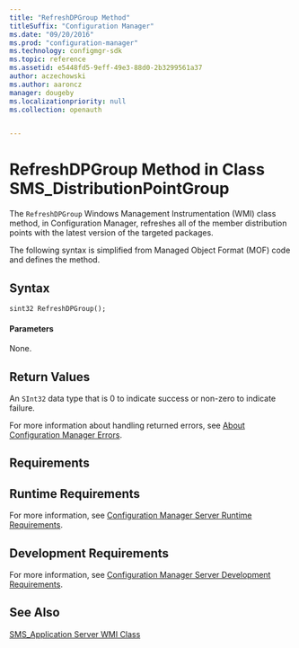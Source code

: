 ```yaml
---
title: "RefreshDPGroup Method"
titleSuffix: "Configuration Manager"
ms.date: "09/20/2016"
ms.prod: "configuration-manager"
ms.technology: configmgr-sdk
ms.topic: reference
ms.assetid: e5448fd5-9eff-49e3-88d0-2b3299561a37
author: aczechowski
ms.author: aaroncz
manager: dougeby
ms.localizationpriority: null
ms.collection: openauth


---
```

# RefreshDPGroup Method in Class SMS_DistributionPointGroup
The `RefreshDPGroup` Windows Management Instrumentation (WMI) class method, in Configuration Manager, refreshes all of the member distribution points with the latest version of the targeted packages.  

 The following syntax is simplified from Managed Object Format (MOF) code and defines the method.  

## Syntax  

```  
sint32 RefreshDPGroup();  
```  

#### Parameters  
 None.  

## Return Values  
 An  `SInt32` data type that is 0 to indicate success or non-zero to indicate failure.  

 For more information about handling returned errors, see [About Configuration Manager Errors](../../../../../develop/core/understand/about-configuration-manager-errors.md).  

## Requirements  

## Runtime Requirements  
 For more information, see [Configuration Manager Server Runtime Requirements](../../../../../develop/core/reqs/server-runtime-requirements.md).  

## Development Requirements  
 For more information, see [Configuration Manager Server Development Requirements](../../../../../develop/core/reqs/server-development-requirements.md).  

## See Also  
 [SMS_Application Server WMI Class](../../../../../develop/reference/apps/sms_application-server-wmi-class.md)   

